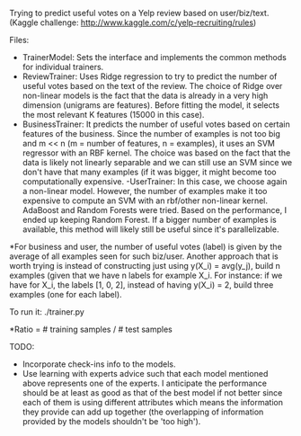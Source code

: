 Trying to predict useful votes on a Yelp review based on user/biz/text. (Kaggle challenge: http://www.kaggle.com/c/yelp-recruiting/rules)

Files:

- TrainerModel: Sets the interface and implements the common methods for individual trainers.
- ReviewTrainer: Uses Ridge regression to try to predict the number of useful votes based on 
the text of the review. The choice of Ridge over non-linear models is the fact that the data
is already in a very high dimension (unigrams are features). Before fitting the model, it selects
the most relevant K features (15000 in this case).
- BusinessTrainer: It predicts the number of useful votes based on certain features of the business.
Since the number of examples is not too big and m << n (m = number of features, n = examples), it uses
an SVM regressor with an RBF kernel. The choice was based on the fact that the data is likely
not linearly separable and we can still use an SVM since we don't have that many examples (if it
was bigger, it might become too computationally expensive.
-UserTrainer: In this case, we choose again a non-linear model. However, the number of examples make it
too expensive to compute an SVM with an rbf/other non-linear kernel. AdaBoost and Random Forests were tried.
Based on the performance, I ended up keeping Random Forest. If a bigger number of examples is available,
this method will likely still be useful since it's parallelizable.

*For business and user, the number of useful votes (label) is given by the average of all
examples seen for such biz/user. Another approach that is worth trying is instead of constructing just
using y(X_i) = avg(y_j), build n examples (given that we have n labels for example X_i. For instance:
if we have for X_i, the labels [1, 0, 2], instead of having y(X_i) = 2, build three examples (one
for each label).


To run it:
./trainer.py <ratio>

*Ratio = # training samples / # test samples

TODO:

- Incorporate check-ins info to the models.
- Use learning with experts advice such that each model mentioned above represents one of the experts.
I anticipate the performance should be at least as good as that of the best model if not better since
each of them is using different attributes which means the information they provide can add up 
together (the overlapping of information provided by the models shouldn't be 'too high').



